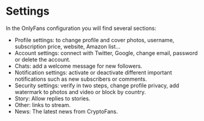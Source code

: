 # Settings

In the OnlyFans configuration you will find several sections:

* Profile settings: to change profile and cover photos, username, subscription price, website, Amazon list...
* Account settings: connect with Twitter, Google, change email, password or delete the account.
* Chats: add a welcome message for new followers.
* Notification settings: activate or deactivate different important notifications such as new subscribers or comments.
* Security settings: verify in two steps, change profile privacy, add watermark to photos and video or block by country.
* Story: Allow replies to stories.
* Other: links to stream.&#x20;
* News: The latest news from CryptoFans.
